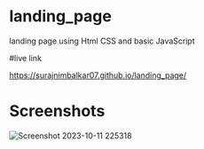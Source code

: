# landing_page
landing page using Html CSS and basic JavaScript

#live link

https://surajnimbalkar07.github.io/landing_page/

# Screenshots

![Screenshot 2023-10-11 225318](https://github.com/surajnimbalkar07/landing_page/assets/136218136/d7fe34a7-adfd-40f4-bb9d-2451dbd62228)
